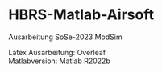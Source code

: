 # HBRS-Matlab-Airsoft
Ausarbeitung SoSe-2023 ModSim

Latex Ausarbeitung: Overleaf  
Matlabversion: Matlab R2022b
